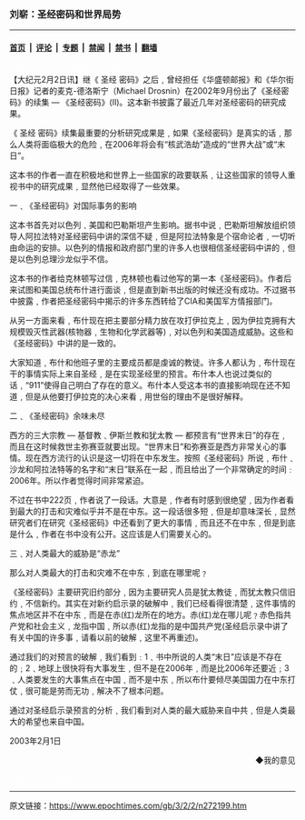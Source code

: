 ### 刘崭：圣经密码和世界局势

---

#### [首页](../../../..?n272199) &nbsp;|&nbsp; [评论](../../../../../epoch-comment?n272199) &nbsp;|&nbsp; [专题](../../../../../epoch-special?n272199) &nbsp;|&nbsp; [禁闻](../../../../../epoch-news?n272199) &nbsp;|&nbsp; [禁书](../../../../../books?n272199) &nbsp;|&nbsp; [翻墙](https://github.com/gfw-breaker/nogfw/blob/master/README.md?n272199)


<div class="post_content" id="artbody" itemprop="articleBody">
 <!-- article content begin -->
 <p>
  <font color="#ffffff">
   (http://www.epochtimes.com)
  </font>
  <br/>
  【大纪元2月2日讯】继《
  <ok href="https://www.epochtimes.com/gb/tag/%E5%9C%A3%E7%BB%8F.html">
   圣经
  </ok>
  密码》之后﹐曾经担任《华盛顿邮报》和《华尔街日报》记者的麦克-德洛斯宁（Michael Drosnin）在2002年9月份出了《圣经密码》的续集 — 《圣经密码》(II)。这本新书披露了最近几年对圣经密码的研究成果。
 </p>
 <p>
  《
  <ok href="https://www.epochtimes.com/gb/tag/%E5%9C%A3%E7%BB%8F.html">
   圣经
  </ok>
  密码》续集最重要的分析研究成果是﹐如果《圣经密码》是真实的话﹐那么人类将面临极大的危险﹐在2006年将会有“核武浩劫”造成的“世界大战”或“末日”。
 </p>
 <p>
  这本书的作者一直在积极地和世界上一些国家的政要联系﹐让这些国家的领导人重视书中的研究成果﹐显然他已经取得了一些效果。
 </p>
 <p>
  一﹑《圣经密码》对国际事务的影响
 </p>
 <p>
  这本书首先对以色列﹑美国和巴勒斯坦产生影响。据书中说﹐巴勒斯坦解放组织领导人阿拉法特对圣经密码中讲的深信不疑﹐但是阿拉法特象是个宿命论者﹐一切听由命运的安排。以色列的情报和政府部门里的许多人也很相信圣经密码中讲的﹐但是以色列总理沙龙似乎不信。
 </p>
 <p>
  这本书的作者给克林顿写过信﹐克林顿也看过他写的第一本《圣经密码》。作者后来试图和美国总统布什进行面谈﹐但是直到新书出版的时候还没有成功。不过据书中披露﹐作者把圣经密码中揭示的许多东西转给了CIA和美国军方情报部门。
 </p>
 <p>
  从另一方面来看﹐布什现在把主要部分精力放在攻打伊拉克上﹐因为伊拉克拥有大规模毁灭性武器(核物器﹐生物和化学武器等)﹐对以色列和美国造成威胁。这些和《圣经密码》中讲的是一致的。
 </p>
 <p>
  大家知道﹐布什和他班子里的主要成员都是虔诚的教徒。许多人都认为﹐布什现在干的事情实际上来自圣经﹐是在实现圣经里的预言。布什本人也说过类似的话﹐“911”使得自己明白了存在的意义。布什本人受这本书的直接影响现在还不知道﹐但是从他要打伊拉克的决心来看﹐用世俗的理由不是很好解释。
 </p>
 <p>
  二﹑《圣经密码》余味未尽
 </p>
 <p>
  西方的三大宗教 — 基督教﹑伊斯兰教和犹太教 — 都预言有“世界末日”的存在﹐而且在这时候救世主弥赛亚就要出现。“世界末日”和弥赛亚是西方非常关心的事情。现在西方流行的认识是这一切将在中东发生。按照《圣经密码》所说﹐布什﹑沙龙和阿拉法特等的名字和“末日”联系在一起﹐而且给出了一个非常确定的时间﹕2006年。所以作者觉得时间非常紧迫。
 </p>
 <p>
  不过在书中222页﹐作者说了一段话。大意是﹐作者有时感到很绝望﹐因为作者看到最大的打击和灾难似乎并不是在中东。这一段话很多短﹐但是却意味深长﹐显然研究者们在研究《圣经密码》中还看到了更大的事情﹐而且还不在中东﹐但是到底是什么﹐作者在书中没有公开。这应该是人们需要关心的。
 </p>
 <p>
  三﹑对人类最大的威胁是“赤龙”
 </p>
 <p>
  那么对人类最大的打击和灾难不在中东﹐到底在哪里呢﹖
 </p>
 <p>
  《圣经密码》主要研究旧约部分﹐因为主要研究人员是犹太教徒﹐而犹太教只信旧约﹐不信新约。其实在对新约启示录的破解中﹐我们已经看得很清楚﹐这件事情的焦点地区并不在中东﹐而是在赤(红)龙所在的地方。赤(红)龙在哪儿呢﹖赤色指共产党和社会主义﹐龙指中国﹐所以赤(红)龙指的是中国共产党(圣经启示录中讲了有关中国的许多事﹐请看以前的破解﹐这里不再重述)。
 </p>
 <p>
  通过我们的对预言的破解﹐我们看到﹕1﹑书中所说的人类“末日”应该是不存在的﹔2﹑地球上很快将有大事发生﹐但不是在2006年﹐而是比2006年还要近﹔3﹑人类要发生的大事焦点在中国﹐而不是中东﹐所以布什要倾尽美国国力在中东打仗﹐很可能是劳而无功﹐解决不了根本问题。
 </p>
 <p>
  通过对圣经启示录预言的分析﹐我们看到对人类的最大威胁来自中共﹐但是人类最大的希望也来自中国。
 </p>
 <p>
  2003年2月1日
 </p>
 <div align="right">
  <ok href="sendmail.asp?p=pinglunfankui&amp;subject=评论文章读者反馈&amp;body=您好﹐我读了贵网站的文章《刘崭：圣经密码和世纪局势》后﹐">
   ◆我的意见
  </ok>
 </div>
 <p>
  <font color="#ffffff">
   (http://www.dajiyuan.com)
  </font>
 </p>
 <!-- article content end -->
 <div id="below_article_ad">
 </div>
</div>


---

原文链接：https://www.epochtimes.com/gb/3/2/2/n272199.htm